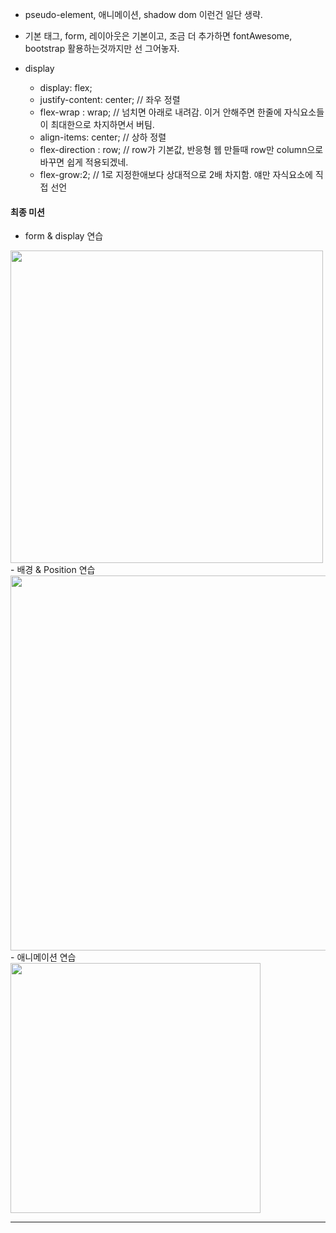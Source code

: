 - pseudo-element, 애니메이션, shadow dom 이런건 일단 생략.
- 기본 태그, form, 레이아웃은 기본이고, 조금 더 추가하면 fontAwesome, bootstrap 활용하는것까지만 선 그어놓자.


- display
  - display: flex;
  - justify-content: center; // 좌우 정렬
  - flex-wrap : wrap; // 넘치면 아래로 내려감. 이거 안해주면 한줄에 자식요소들이 최대한으로 차지하면서 버팀.
  - align-items: center; // 상하 정렬
  - flex-direction : row; // row가 기본값, 반응형 웹 만들때 row만 column으로 바꾸면 쉽게 적용되겠네.
  - flex-grow:2; // 1로 지정한애보다 상대적으로 2배 차지함. 얘만 자식요소에 직접 선언
  
#### 최종 미션
- form & display 연습
<img width="500" src="https://user-images.githubusercontent.com/93418349/229077955-64b92094-b038-4108-a5cf-9b0f20d491e9.png">
- 배경 & Position 연습 
<img width="600" src="https://user-images.githubusercontent.com/93418349/229390060-f1e83a8b-513e-405a-9c96-d27b3994f9bf.png">
- 애니메이션 연습
<img width="400" src="https://user-images.githubusercontent.com/93418349/229078484-988b14aa-4ee4-48de-864e-5ef0bac9ba9b.gif">

------------


<!--
- Landing Page 만들기 <br>
  - PC화면 <br>
<img width="600" src="https://user-images.githubusercontent.com/93418349/229078422-48425c7f-f451-44a4-b718-ef66287518ac.png">
  - 모바일 <br>
<img width="300" src="https://user-images.githubusercontent.com/93418349/229078436-73c51459-80ad-4d7e-89cf-d1d1a0679e05.png">
  - 애니메이션 <br>
<img width="300" src="https://user-images.githubusercontent.com/93418349/229078484-988b14aa-4ee4-48de-864e-5ef0bac9ba9b.gif">
-->
